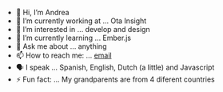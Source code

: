 - 👋 Hi, I’m Andrea
- 🔭 I’m currently working at ... Ota Insight
- 👀 I’m interested in ... develop and design
- 🌱 I’m currently learning ... Ember.js
- 💬 Ask me about ... anything
- 📫 How to reach me: ... [email](mailto:andreascardino97@gmail.com)
- 🗣️ I speak ... Spanish, English, Dutch (a little) and Javascript
- ⚡ Fun fact: ... My grandparents are from 4 diferent countries 

<!---
scardinoandrea/scardinoandrea is a ✨ special ✨ repository because its `README.md` (this file) appears on your GitHub profile.
You can click the Preview link to take a look at your changes.
--->
